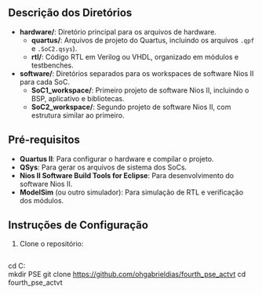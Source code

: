 
## Descrição dos Diretórios

- **hardware/**: Diretório principal para os arquivos de hardware.
  - **quartus/**: Arquivos de projeto do Quartus, incluindo os arquivos `.qpf` e `.SoC2.qsys`).
  - **rtl/**: Código RTL em Verilog ou VHDL, organizado em módulos e testbenches.
- **software/**: Diretórios separados para os workspaces de software Nios II para cada SoC.
  - **SoC1_workspace/**: Primeiro projeto de software Nios II, incluindo o BSP, aplicativo e bibliotecas.
  - **SoC2_workspace/**: Segundo projeto de software Nios II, com estrutura similar ao primeiro.

## Pré-requisitos

- **Quartus II**: Para configurar o hardware e compilar o projeto.
- **QSys**: Para gerar os arquivos de sistema dos SoCs.
- **Nios II Software Build Tools for Eclipse**: Para desenvolvimento do software Nios II.
- **ModelSim** (ou outro simulador): Para simulação de RTL e verificação dos módulos.

## Instruções de Configuração

1. Clone o repositório:
   ```bash
  cd C:\
  mkdir PSE
  git clone https://github.com/ohgabrieldias/fourth_pse_actvt
  cd fourth_pse_actvt
